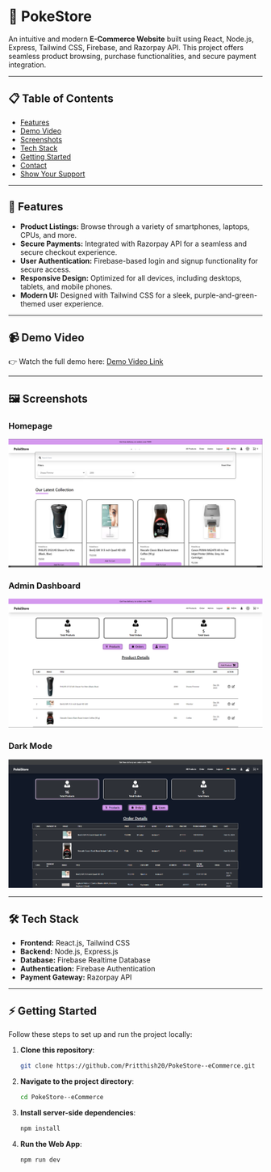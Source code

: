 # 🛒  PokeStore 

An intuitive and modern **E-Commerce Website** built using React, Node.js, Express, Tailwind CSS, Firebase, and Razorpay API. This project offers seamless product browsing, purchase functionalities, and secure payment integration.

---

## 📋 Table of Contents

- [Features](#features)
- [Demo Video](#demo-video)
- [Screenshots](#screenshots)
- [Tech Stack](#tech-stack)
- [Getting Started](#getting-started)
- [Contact](#contact)
- [Show Your Support](#show-your-support)

---

## 🚀 Features

- **Product Listings:** Browse through a variety of smartphones, laptops, CPUs, and more.
- **Secure Payments:** Integrated with Razorpay API for a seamless and secure checkout experience.
- **User Authentication:** Firebase-based login and signup functionality for secure access.
- **Responsive Design:** Optimized for all devices, including desktops, tablets, and mobile phones.
- **Modern UI:** Designed with Tailwind CSS for a sleek, purple-and-green-themed user experience.

---

## 📹 Demo Video

👉 Watch the full demo here: [Demo Video Link](#) <!-- Replace '#' with the actual demo video link -->

---

## 🖼️ Screenshots

### Homepage
![Homepage Screenshot](/assets/pokestore%201.png) <!-- Add the actual path to your screenshot -->

### Admin Dashboard
![Admin Dashboard Screenshot](/assets/pokestore%202.png)

### Dark Mode
![Dark Mode ](/assets/pokestore%203.png)

---

## 🛠️ Tech Stack

- **Frontend:** React.js, Tailwind CSS
- **Backend:** Node.js, Express.js
- **Database:** Firebase Realtime Database
- **Authentication:** Firebase Authentication
- **Payment Gateway:** Razorpay API

---

## ⚡ Getting Started

Follow these steps to set up and run the project locally:

1. **Clone this repository**:  
   ```bash
   git clone https://github.com/Pritthish20/PokeStore--eCommerce.git
2. **Navigate to the project directory**:
   ```bash
   cd PokeStore--eCommerce
3. **Install server-side dependencies**:
   ```bash
   npm install

4. **Run the Web App**:
   ```bash
   npm run dev



